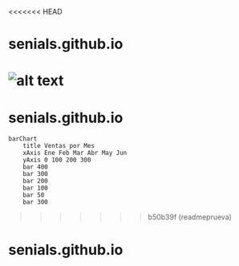 <<<<<<< HEAD
# senials.github.io
![alt text](image.png)
=======
# senials.github.io
```mermaid
barChart
    title Ventas por Mes
    xAxis Ene Feb Mar Abr May Jun
    yAxis 0 100 200 300
    bar 400
    bar 300
    bar 200
    bar 100
    bar 50
    bar 300
```
>>>>>>> b50b39f (readmeprueva)
# senials.github.io
